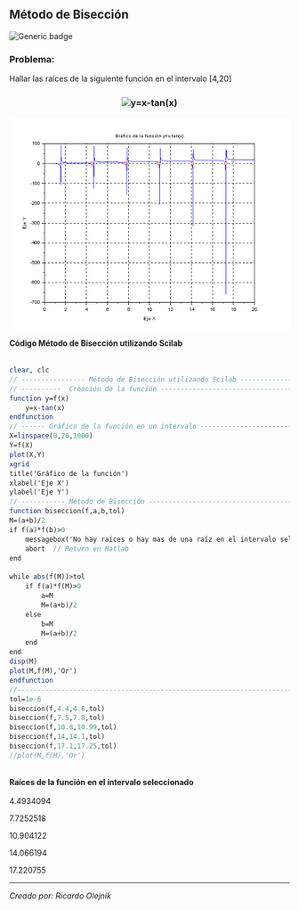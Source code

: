 ## Método de Bisección

![Generic badge](https://img.shields.io/badge/M%C3%A9todos%20Num%C3%A9ricos-M%C3%A9todo%20de%20Bisecci%C3%B3n%20usando%20Scilab-red)


### Problema:

Hallar las raíces de la siguiente función en el intervalo [4,20]

### <p align="center"><img align="center" src="https://i.upmath.me/svg/%20y%3Dx-tan(x)%20" alt=" y=x-tan(x) " /></p>

![imagen.png](https://raw.githubusercontent.com/olejnikucv/ricardo/master/Biseccion%20Scilab/GraficoBiseccion.png)

<div class="alert alert-success">
  <strong> Código Método de Bisección utilizando Scilab</strong>
</div>
<br>

```scilab
clear, clc
// ---------------- Método de Bisección utilizando Scilab ---------------------
// ----------  Creación de la función -----------------------------------------
function y=f(x)
    y=x-tan(x)
endfunction
// ------ Gráfico de la función en un intervalo -------------------------------
X=linspace(0,20,1000)
Y=f(X)
plot(X,Y)
xgrid
title('Gráfico de la función')
xlabel('Eje X')
ylabel('Eje Y')
// ----------- Método de Bisección --------------------------------------------
function biseccion(f,a,b,tol)
M=(a+b)/2
if f(a)*f(b)>0
    messagebox('No hay raíces o hay mas de una raíz en el intervalo seleccionado','Error','info') //Mensaje de error en scilab
    abort  // Return en Matlab
end

while abs(f(M))>tol
    if f(a)*f(M)>0
        a=M
        M=(a+b)/2
    else
        b=M
        M=(a+b)/2
    end
end
disp(M)
plot(M,f(M),'Or')
endfunction
//-----------------------------------------------------------------------------
tol=1e-6
biseccion(f,4.4,4.6,tol) 
biseccion(f,7.5,7.8,tol)
biseccion(f,10.8,10.99,tol)
biseccion(f,14,14.1,tol)
biseccion(f,17.1,17.25,tol)
//plot(M,f(M),'Or')
```
<br>
<div class="alert alert-info">
  <strong> Raíces de la función en el intervalo seleccionado</strong>
</div>
<br>
4.4934094

7.7252518

10.904122

14.066194

17.220755


---

*Creado por: Ricardo Olejnik*
